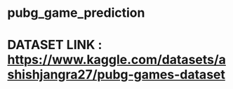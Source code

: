 # pubg_game_prediction
# DATASET LINK : https://www.kaggle.com/datasets/ashishjangra27/pubg-games-dataset  
